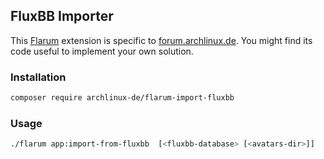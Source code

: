 ## FluxBB Importer

This [Flarum](https://flarum.org/) extension is specific to [forum.archlinux.de](https://forum.archlinux.de/). You might
find its code useful to implement your own solution.

### Installation

```sh
composer require archlinux-de/flarum-import-fluxbb
```

### Usage

```sh
./flarum app:import-from-fluxbb  [<fluxbb-database> [<avatars-dir>]]
```
